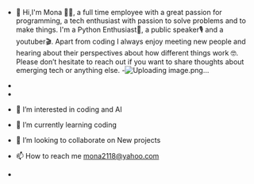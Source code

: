 - 👋 Hi,I'm Mona 🙋‍♂️, a full time employee with a great passion for programming, a tech enthusiast with passion to solve problems and to make things. I'm a Python Enthusiast🐍, a public speaker🎙 and a youtuber🎬. Apart from coding I always enjoy meeting new people and hearing about their perspectives about how different things work 🤓. Please don’t hesitate to reach out if you want to share thoughts about emerging tech or anything else.
-![Uploading image.png…]( )

- 
-  
-    👀 I’m interested in coding and AI
- 🌱 I’m currently learning coding 
- 💞️ I’m looking to collaborate on New projects
- 📫 How to reach me mona2118@yahoo.com 
- 


<!---
Manonaahmd/Manonaahmd is a ✨ special ✨ repository because its `README.md` (this file) appears on your GitHub profile.
You can click the Preview link to take a look at your changes.
--->
